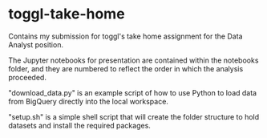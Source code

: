 # toggl-take-home
Contains my submission for toggl's take home assignment for the Data Analyst position.

The Jupyter notebooks for presentation are contained within the notebooks folder, and they are numbered to reflect the order in which the analysis proceeded.

"download_data.py" is an example script of how to use Python to load data from BigQuery directly into the local workspace.

"setup.sh" is a simple shell script that will create the folder structure to hold datasets and install the required packages.
